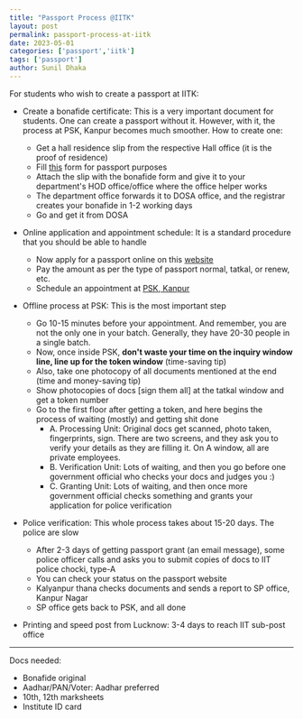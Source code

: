 ```yaml
---
title: "Passport Process @IITK"
layout: post
permalink: passport-process-at-iitk
date: 2023-05-01 
categories: ['passport','iitk']
tags: ['passport']
author: Sunil Dhaka
---
```


For students who wish to create a passport at IITK:
- Create a bonafide certificate: This is a very important document for students. One can create a passport without it. However, with it, the process at PSK, Kanpur becomes much smoother. How to create one:
   - Get a hall residence slip from the respective Hall office (it is the proof of residence)
   - Fill [this](https://www.iitk.ac.in/dosa/Application-form-for-Bonafide-Certificate.pdf) form for passport purposes
   - Attach the slip with the bonafide form and give it to your department's HOD office/office where the office helper works
   - The department office forwards it to DOSA office, and the registrar creates your bonafide in 1-2 working days
   - Go and get it from DOSA

- Online application and appointment schedule: It is a standard procedure that you should be able to handle
   - Now apply for a passport online on this [website](passportindia.gov.in/)
   - Pay the amount as per the type of passport normal, tatkal, or renew, etc.
   - Schedule an appointment at [PSK, Kanpur](https://www.google.com/maps/place/Passport+Seva+Kendra,+Kanpur/@26.4744859,80.3092828,17z/data=!3m1!4b1!4m6!3m5!1s0x3bd4c10e813c9f27:0xfe3168cc82aaaf62!8m2!3d26.4744811!4d80.3118577!16s%2Fg%2F124ygkv70)
- Offline process at PSK: This is the most important step
   - Go 10-15 minutes before your appointment. And remember, you are not the only one in your batch. Generally, they have 20-30 people in a single batch. 
   - Now, once inside PSK, **don't waste your time on the inquiry window line, line up for the token window** (time-saving tip)
   - Also, take one photocopy of all documents mentioned at the end (time and money-saving tip)
   - Show photocopies of docs [sign them all] at the tatkal window and get a token number
   - Go to the first floor after getting a token, and here begins the process of waiting (mostly) and getting shit done
      * A. Processing Unit: Original docs get scanned, photo taken, fingerprints, sign. There are two screens, and they ask you to verify your details as they are filling it. On A window, all are private employees. 
      * B. Verification Unit: Lots of waiting, and then you go before one government official who checks your docs and judges you :)
      * C. Granting Unit: Lots of waiting, and then once more government official checks something and grants your application for police verification
- Police verification: This whole process takes about 15-20 days. The police are slow
   - After 2-3 days of getting passport grant (an email message), some police officer calls and asks you to submit copies of docs to IIT police chocki, type-A
   - You can check your status on the passport website
   - Kalyanpur thana checks documents and sends a report to SP office, Kanpur Nagar
   - SP office gets back to PSK, and all done
- Printing and speed post from Lucknow: 3-4 days to reach IIT sub-post office

-------------

Docs needed:
- Bonafide original
- Aadhar/PAN/Voter: Aadhar preferred
- 10th, 12th marksheets
- Institute ID card
